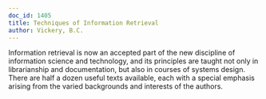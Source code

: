 ```yaml
---
doc_id: 1405
title: Techniques of Information Retrieval
author: Vickery, B.C.
---
```


Information retrieval is now an accepted part of the new discipline of
information science and technology, and its principles are taught not only in
librarianship and documentation, but also in courses of systems design.
There are half a dozen useful texts available, each with a special emphasis
arising from the varied backgrounds and interests of the authors.